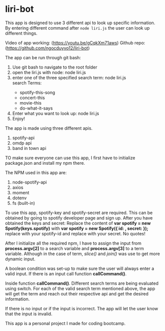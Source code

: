 # liri-bot

This app is designed to use 3 different api to look up specific information. By entering different command after `node liri.js` the user can look up different things.

Video of app working: (https://youtu.be/gCqkXm71aws)
Github repo: (https://github.com/ngocduyvo12/liri-bot)

The app can be run through git bash:
1. Use git bash to navigate to the root folder
2. open the liri.js with node: node liri.js
3. enter one of the three specified search term: node liri.js <search>
search Terms: 
   * spotify-this-song
   * concert-this
   * movie-this
   * do-what-it-says
4. Enter what you want to look up: node liri.js <search> <something>
5. Enjoy!

The app is made using three different apis. 
1. spotify-api
2. omdp api
3. band in town api

TO make sure everyone can use this app, I first have to initialize package.json and install my npm there. 

The NPM used in this app are:
1. node-spotify-api
2. axios
3. moment
4. dotenv
5. fs (built-in)

To use this app, spotify-key and spotify-secret are required. This can be obtained by going to spotify developer page and sign up. After you have obtained the keys and secret:
Replace the content of **var spotify = new Spotify(keys.spotify)** with
 **var spotify = new Spotify({
  id: <your spotify client id>,
  secret: <your spotify client secret>
});** replace <your spotify client id> with your spotify-id and replace <your spotify client secret> with your secret. No quotes!

After I initialize all the required npm, I have to assign the input from **process.argv[2]** to a search variable and **process.argv[3]** to a term variable. Although in the case of term, *slice()* and *join()* was use to get more dynamic input. 

A boolean condition was set-up to make sure the user will always enter a valid input. If there is an input call function **callCommand()**.

Inside function **callCommand()**. Different search terms are being evaluated using switch. For each of the valid search term mentioned above, the app will get the term and reach out their respective api and get the desired information.

If there is no input or if the input is incorrect. The app will let the user know that the input is invalid.

This app is a personal project I made for coding bootcamp.